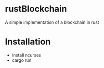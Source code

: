 # rustBlockchain
A simple implementation of a blockchain in rust

# Installation
- Install ncurses
- cargo run
